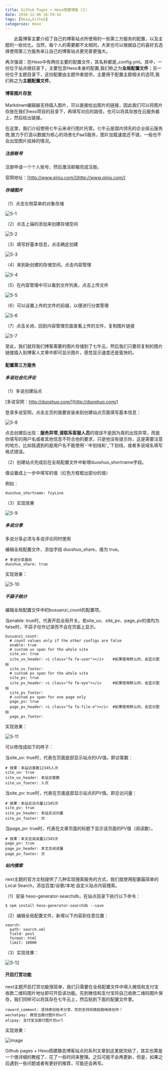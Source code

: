 ```yaml
---
title: Github Pages + Hexo搭建博客（三）
date: 2016-12-06 16:59:42
tags: [Hexo,Github]
categories: Hexo
---
```



　　此篇博客主要介绍了自己的博客站点所使用的一些第三方服务的配置，以及主题的一些优化。当然，每个人的需要都不太相同，大家也可以根据自己的喜好去选择使用第三方服务来让自己的博客站点更完善更强大。

<!--more-->

再次强调：在Hexo中有两份主要的配置文件，其名称都是_config.yml。其中，一份位于站点根目录下，主要包含Hexo本身的配置,我们称之为**全局配置文件**；另一份位于主题目录下，这份配置由主题作者提供，主要用于配置主题相关的选项,我们称之为**主题配置文件**。

#### 博客图片存放

Markdown编辑器支持插入图片，可以直接给出图片的链接，因此我们可以将图片存放在我们hexo项目的目录下，再填写对应的路径，也可以将其存放在云服务器上，然后给出链接。

在这里，我们介绍使用七牛云来进行图片托管。七牛云是国内领先的企业级云服务商,致力于打造以数据为核心的场景化PaaS服务，图片加载速度还不错，一般也不会出现图片挂掉的情况。

##### 注册账号

注册申请一个个人账号，然后激活邮箱完成注册。

官网地址：[http://www.qiniu.com/](http://www.qiniu.com/)

##### 存储图片

（1）点击左侧菜单的对象存储

![5-1](http://ohe7ixo05.bkt.clouddn.com/2016/12/5-1.png)

（2）点击上端的添加来创建存储空间

![5-2](http://ohe7ixo05.bkt.clouddn.com/2016/12/5-2.png)

（3）填写好基本信息，点击确定创建

![5-3](http://ohe7ixo05.bkt.clouddn.com/2016/12/5-3.png)

（4）来到新创建的存储空间，点击内容管理

![5-4](http://ohe7ixo05.bkt.clouddn.com/2016/12/5-4.png)

（5）在内容管理中可以看到文件列表，点击上传文件

![5-5](http://ohe7ixo05.bkt.clouddn.com/2016/12/5-5.png)

（6）可以设置上传的文件的前缀，以便进行分类管理

![5-6](http://ohe7ixo05.bkt.clouddn.com/2016/12/5-6.png)

（7）点击关闭，回到内容管理页面查看上传的文件，复制图片链接

![5-7](http://ohe7ixo05.bkt.clouddn.com/2016/12/5-7.png)

至此，我们就将我们博客需要的图片存储到了七牛云，然后我们只要将复制的图片链接插入到博客人文章中即可显示图片，感觉显示速度还是蛮快的。

#### 配置第三方服务

##### 多说社会化评论

（1）多说创建站点

[多说官网：http://duoshuo.com/](http://duoshuo.com/)

登录多说官网，点击主页的我要安装来到创建站点页面填写基本信息：

![5-8](http://ohe7ixo05.bkt.clouddn.com/2016/12/5-8.png)

点击创建后出现：**服务异常,请联系客服人员**的错误不是因为真的出现异常，而是你填写的用户名或者其他信息不符合他的要求，只是他没有提示你，这是需要注意的地方。比如我遇到的是用户名不能使用‘-’中划线和‘_’下划线，或者多说域名填写格式错误。

（2）创建站点完成后在全局配置文件中新增duoshuo_shortname字段。

值设置成上一步中填写的值（红色方框框出部分的值）

例如：

```
duoshuo_shortname: fzyLine
```

（3）实现效果

![5-9](http://ohe7ixo05.bkt.clouddn.com/2016/12/5-9.png)

##### 多说分享

多说分享必须与多说评论同时使用

编辑全局配置文件，添加字段 duoshuo_share，值为 true。

```
# 多说分享服务
duoshuo_share: true
```

实现效果：

![5-10](http://ohe7ixo05.bkt.clouddn.com/2016/12/5-10.png)

##### 不蒜子统计

编辑全局配置文件中的busuanzi_count的配置项。

当enable: true时，代表开启全局开关。若site_uv、site_pv、page_pv的值均为false时，不蒜子仅作记录而不会在页面上显示。

```
busuanzi_count:
  # count values only if the other configs are false
  enable: true
  # custom uv span for the whole site
  site_uv: true
  site_uv_header: <i class="fa fa-user"></i>    #如果使用默认的，会显示图标
  site_uv_footer:
  # custom pv span for the whole site
  site_pv: true
  site_pv_header: <i class="fa fa-eye"></i>     #如果使用默认的，会显示图标
  site_pv_footer:
  # custom pv span for one page only
  page_pv: true
  page_pv_header: <i class="fa fa-file-o"></i>  #如果使用默认的，会显示图标
  page_pv_footer:
```

实现效果：

![5-11](http://ohe7ixo05.bkt.clouddn.com/2016/12/5-11.png)

可以修改成如下的样子：

当site_uv: true时，代表在页面底部显示站点的UV值。即访客数：

```
# 效果：本站访客数12345人次
site_uv: true
site_uv_header: 本站访客数
site_uv_footer: 人次
```

当site_pv: true时，代表在页面底部显示站点的PV值。即总访问量：

```
# 效果：本站总访问量12345次
site_pv: true
site_pv_header: 本站总访问量
site_pv_footer: 次
```

当page_pv: true时，代表在文章页面的标题下显示该页面的PV值（阅读数）。
```
# 效果：本文总阅读量12345次
page_pv: true
page_pv_header: 本文总阅读量
page_pv_footer: 次
```

##### 站内搜索

next主题的官方文档提供了几种实现搜索服务的方式，我们就使用配置最简单的Local Search，添加百度/谷歌/本地 自定义站点内容搜索。

（1）安装 hexo-generator-searchdb，在站点目录下执行以下命令：

```
$ npm install hexo-generator-searchdb --save
```

（2）编辑全局配置文件，新增以下内容到任意位置：

```
search:
  path: search.xml
  field: post
  format: html
  limit: 10000
```

（3）实现效果：

![5-12](http://ohe7ixo05.bkt.clouddn.com/2016/12/5-12.png)


#### 开启打赏功能

next主题开启打赏功能很简单，我们只需要在全局配置文件中填入微信和支付宝收款二维码图片地址即可开启该功能。先到微信和支付宝将自己收款二维码图片保存，我们同样可以将其存在七牛云上，然后贴到下面的配置文件里。

```
reward_comment: 坚持原创技术分享，您的支持将鼓励我继续创作！
wechatpay: 微信当面付图片的url
alipay: 支付宝当面付图片的url
```

实现效果：

![image](http://ohe7ixo05.bkt.clouddn.com/2016/12/5-13.png)

Github pages + Hexo搭建静态博客站点的系列文章到这里就完结了，其实也算是一个很详细的教程了，花了一些时间来整理。之后可能不会再更新，但是，如果之后遇到一些问题或者有更好的推荐，可能还会再写。